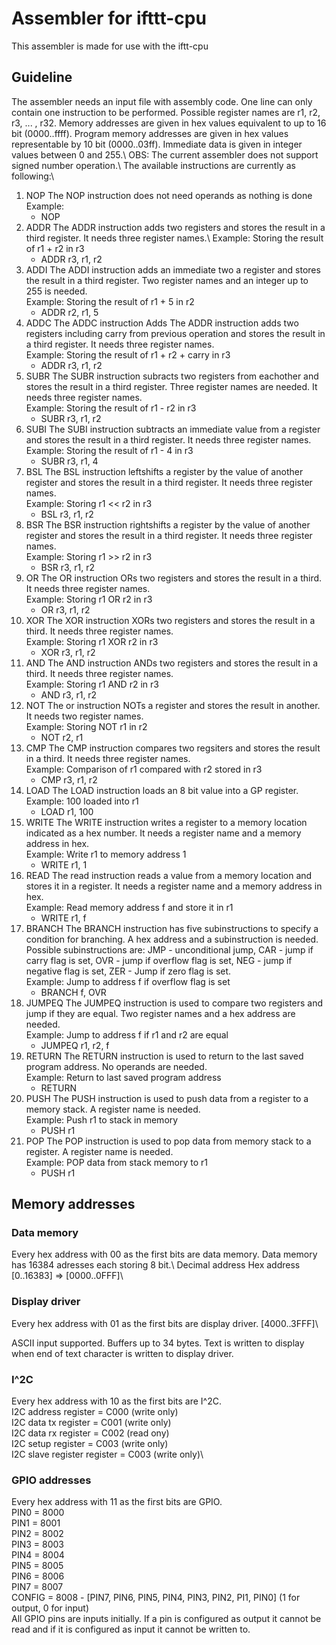 # Assembler for ifttt-cpu 
This assembler is made for use with the iftt-cpu

## Guideline
The assembler needs an input file with assembly code. One line can only contain one instruction to be performed. Possible register names are r1, r2, r3, ... , r32. Memory addresses are given in hex values equivalent to up to 16 bit (0000..ffff). Program memory addresses are given in hex values representable by 10 bit (0000..03ff). Immediate data is given in integer values between 0 and 255.\ 
OBS: The current assembler does not support signed number operation.\ 
The available instructions are currently as following:\ 
1. NOP 
The NOP instruction does not need operands as nothing is done\
Example: 
    * NOP 
2. ADDR
The ADDR instruction adds two registers and stores the result in a third register. It needs three register names.\ 
Example: Storing the result of r1 + r2 in r3
    * ADDR r3, r1, r2 
3. ADDI
The ADDI instruction adds an immediate two a register and stores the result in a third register. Two register names and an integer up to 255 is needed.\
Example: Storing the result of r1 + 5 in r2
    * ADDR r2, r1, 5
4. ADDC
The ADDC instruction Adds The ADDR instruction adds two registers including carry from previous operation and stores the result in a third register. It needs three register names.\
Example: Storing the result of r1 + r2 + carry in r3
    * ADDR r3, r1, r2 
5. SUBR
The SUBR instruction subracts two registers from eachother and stores the result in a third register. Three register names are needed. It needs three register names.\
Example: Storing the result of r1 - r2 in r3
    * SUBR r3, r1, r2
6. SUBI
The SUBI instruction subtracts an immediate value from a register and stores the result in a third register. It needs three register names.\
Example: Storing the result of r1 - 4 in r3
    * SUBR r3, r1, 4
7. BSL
The BSL instruction leftshifts a register by the value of another register and stores the result in a third register. It needs three register names.\
Example: Storing r1 << r2 in r3
    * BSL r3, r1, r2
8. BSR
The BSR instruction rightshifts a register by the value of another register and stores the result in a third register. It needs three register names.\
Example: Storing r1 >> r2 in r3
    * BSR r3, r1, r2 
9. OR
The OR instruction ORs two registers and stores the result in a third. It needs three register names.\
Example: Storing r1 OR r2 in r3
    * OR r3, r1, r2
10. XOR
The XOR instruction XORs two registers and stores the result in a third. It needs three register names.\
Example: Storing r1 XOR r2 in r3
    * XOR r3, r1, r2
11. AND
The AND instruction ANDs two registers and stores the result in a third. It needs three register names.\
Example: Storing r1 AND r2 in r3
    * AND r3, r1, r2
12. NOT 
The or instruction NOTs a register and stores the result in another. It needs two register names.\
Example: Storing NOT r1 in r2
    * NOT r2, r1
13. CMP
The CMP instruction compares two regsiters and stores the result in a third. It needs three register names.\
Example: Comparison of r1 compared with r2 stored in r3
    * CMP r3, r1, r2
14. LOAD
The LOAD instruction loads an 8 bit value into a GP register.\
Example: 100 loaded into r1
    * LOAD r1, 100
15. WRITE
The WRITE instruction writes a register to a memory location indicated as a hex number. It needs a register name and a memory address in hex.\
Example:  Write r1 to memory address 1
    * WRITE r1, 1
16. READ 
The read instruction reads a value from a memory location and stores it in a register. It needs a register name and a memory address in hex. \
Example: Read memory address f and store it in r1
    * WRITE r1, f
17. BRANCH
The BRANCH instruction has five subinstructions to specify a condition for branching. A hex address and a subinstruction is needed. Possible subinstructions are: JMP - unconditional jump, CAR - jump if carry flag is set, OVR - jump if overflow flag is set, NEG - jump if negative flag is set, ZER - Jump if zero flag is set.\
Example: Jump to address f if overflow flag is set
    * BRANCH f, OVR
18. JUMPEQ
The JUMPEQ instruction is used to compare two registers and jump if they are equal. Two register names and a hex address are needed.\
Example:  Jump to address f if r1 and r2 are equal
    * JUMPEQ r1, r2, f
19. RETURN 
The RETURN instruction is used to return to the last saved program address. No operands are needed.\
Example: Return to last saved program address
    * RETURN
20. PUSH
The PUSH instruction is used to push data from a register to a memory stack. A register name is needed.\
Example: Push r1 to stack in memory
    * PUSH r1
21. POP
The POP instruction is used to pop data from memory stack to a register. A register name is needed. \
Example: POP data from stack memory to r1
    * PUSH r1
    
    
## Memory addresses
### Data memory
Every hex address with 00 as the first bits are data memory. Data memory has 16384 adresses each storing 8 bit.\ 
Decimal address         Hex address\
[0..16383]        =>    [0000..0FFF]\

### Display driver
Every hex address with 01 as the first bits are display driver.
[4000..3FFF]\

ASCII input supported. Buffers up to 34 bytes. Text is written to display when end of text character is written to display driver.

### I^2C
Every hex address with 10 as the first bits are I^2C.\
I2C address register          = C000 (write only)\
I2C data tx register          = C001 (write only)\
I2C data rx register          = C002 (read ony)\
I2C setup register            = C003 (write only)\
I2C slave register register   = C003 (write only)\

### GPIO addresses
Every hex address with 11 as the first bits are GPIO.\
PIN0     = 8000 \
PIN1     = 8001 \
PIN2     = 8002 \
PIN3     = 8003 \
PIN4     = 8004 \
PIN5     = 8005 \
PIN6     = 8006 \
PIN7     = 8007 \
CONFIG   = 8008 - [PIN7, PIN6, PIN5, PIN4, PIN3, PIN2, PI1, PIN0] (1 for output, 0 for input)\
All GPIO pins are inputs initially. If a pin is configured as output it cannot be read and if it is configured as input it cannot be written to.
